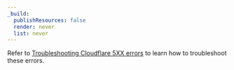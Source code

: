 ```yaml
---
_build:
  publishResources: false
  render: never
  list: never
---
```


Refer to [Troubleshooting Cloudflare 5XX errors](https://support.cloudflare.com/hc/articles/115003011431) to learn how to troubleshoot these errors.

